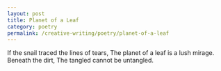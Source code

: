 ```yaml
---
layout: post
title: Planet of a Leaf
category: poetry
permalink: /creative-writing/poetry/planet-of-a-leaf
---
```


If the snail traced the lines of tears,
The planet of a leaf is a lush mirage.
Beneath the dirt,
The tangled cannot be untangled.
